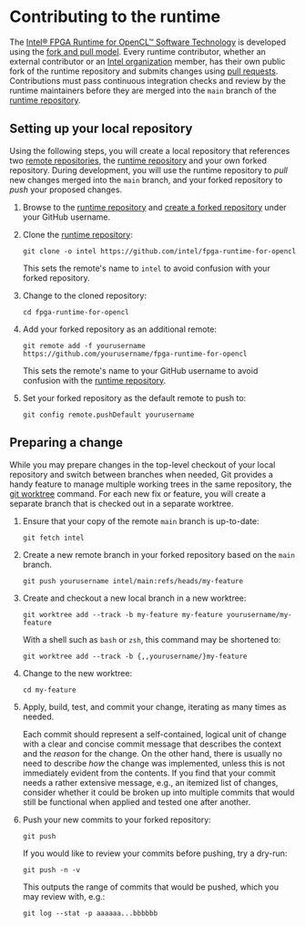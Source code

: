 # Contributing to the runtime

The [Intel® FPGA Runtime for OpenCL™ Software Technology] is developed using
the [fork and pull model]. Every runtime contributor, whether an external
contributor or an [Intel organization] member, has their own public fork of the
runtime repository and submits changes using [pull requests]. Contributions
must pass continuous integration checks and review by the runtime maintainers
before they are merged into the `main` branch of the [runtime repository].

## Setting up your local repository

Using the following steps, you will create a local repository that references
two [remote repositories], the [runtime repository] and your own forked
repository. During development, you will use the runtime repository to *pull*
new changes merged into the `main` branch, and your forked repository to *push*
your proposed changes.

1.  Browse to the [runtime repository] and [create a forked repository] under
    your GitHub username.

2.  Clone the [runtime repository]:

    ```
    git clone -o intel https://github.com/intel/fpga-runtime-for-opencl
    ```

    This sets the remote's name to `intel` to avoid confusion with your forked
    repository.

3.  Change to the cloned repository:

    ```
    cd fpga-runtime-for-opencl
    ```

4.  Add your forked repository as an additional remote:

    ```
    git remote add -f yourusername https://github.com/yourusername/fpga-runtime-for-opencl
    ```

    This sets the remote's name to your GitHub username to avoid confusion
    with the [runtime repository].

5.  Set your forked repository as the default remote to push to:

    ```
    git config remote.pushDefault yourusername
    ```

## Preparing a change

While you may prepare changes in the top-level checkout of your local
repository and switch between branches when needed, Git provides a handy
feature to manage multiple working trees in the same repository, the [git
worktree] command. For each new fix or feature, you will create a separate
branch that is checked out in a separate worktree.

1.  Ensure that your copy of the remote `main` branch is up-to-date:

    ```
    git fetch intel
    ```

2.  Create a new remote branch in your forked repository based on the `main`
    branch.

    ```
    git push yourusername intel/main:refs/heads/my-feature
    ```

3.  Create and checkout a new local branch in a new worktree:

    ```
    git worktree add --track -b my-feature my-feature yourusername/my-feature
    ```

    With a shell such as `bash` or `zsh`, this command may be shortened to:

    ```
    git worktree add --track -b {,,yourusername/}my-feature
    ```

4.  Change to the new worktree:

    ```
    cd my-feature
    ```

5.  Apply, build, test, and commit your change, iterating as many times as needed.

    Each commit should represent a self-contained, logical unit of change with
    a clear and concise commit message that describes the context and the
    *reason* for the change. On the other hand, there is usually no need to
    describe *how* the change was implemented, unless this is not immediately
    evident from the contents. If you find that your commit needs a rather
    extensive message, e.g., an itemized list of changes, consider whether it
    could be broken up into multiple commits that would still be functional
    when applied and tested one after another.

6.  Push your new commits to your forked repository:

    ```
    git push
    ```

    If you would like to review your commits before pushing, try a dry-run:

    ```
    git push -n -v
    ```

    This outputs the range of commits that would be pushed, which you may review with, e.g.:

    ```
    git log --stat -p aaaaaa...bbbbbb
    ```

[Intel organization]: https://github.com/intel
[Intel® FPGA Runtime for OpenCL™ Software Technology]: https://github.com/intel/fpga-runtime-for-opencl
[create a forked repository]: https://docs.github.com/en/get-started/quickstart/fork-a-repo#forking-a-repository
[fork and pull model]: https://docs.github.com/en/pull-requests/collaborating-with-pull-requests/getting-started/about-collaborative-development-models#fork-and-pull-model
[git worktree]: https://git-scm.com/docs/git-worktree
[pull requests]: https://docs.github.com/en/pull-requests/collaborating-with-pull-requests/proposing-changes-to-your-work-with-pull-requests/about-pull-requests
[remote repositories]: https://git-scm.com/book/en/v2/Git-Basics-Working-with-Remotes
[runtime repository]: https://github.com/intel/fpga-runtime-for-opencl
